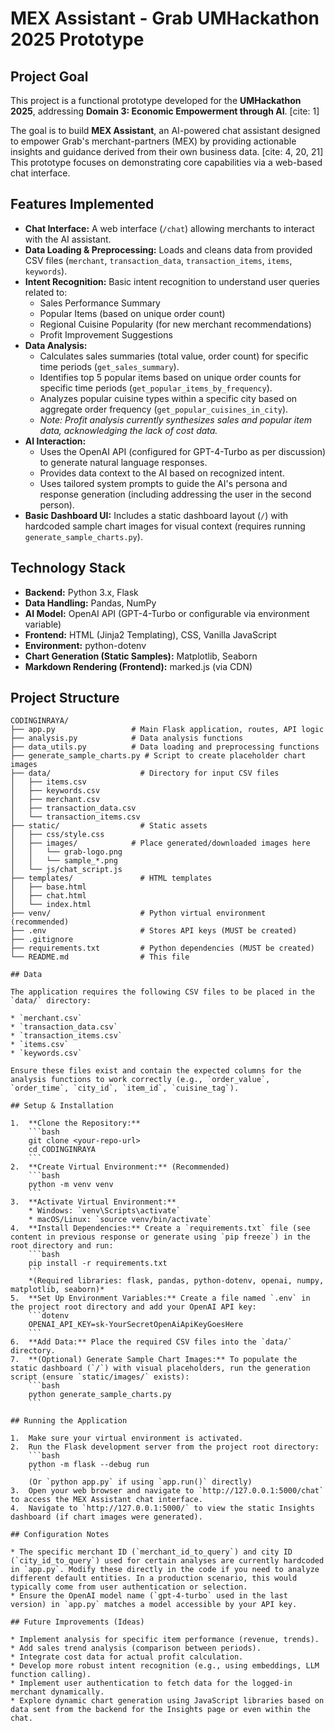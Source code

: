 # MEX Assistant - Grab UMHackathon 2025 Prototype

## Project Goal

This project is a functional prototype developed for the **UMHackathon 2025**, addressing **Domain 3: Economic Empowerment through AI**. [cite: 1]

The goal is to build **MEX Assistant**, an AI-powered chat assistant designed to empower Grab's merchant-partners (MEX) by providing actionable insights and guidance derived from their own business data. [cite: 4, 20, 21] This prototype focuses on demonstrating core capabilities via a web-based chat interface.

## Features Implemented

* **Chat Interface:** A web interface (`/chat`) allowing merchants to interact with the AI assistant.
* **Data Loading & Preprocessing:** Loads and cleans data from provided CSV files (`merchant`, `transaction_data`, `transaction_items`, `items`, `keywords`).
* **Intent Recognition:** Basic intent recognition to understand user queries related to:
    * Sales Performance Summary
    * Popular Items (based on unique order count)
    * Regional Cuisine Popularity (for new merchant recommendations)
    * Profit Improvement Suggestions
* **Data Analysis:**
    * Calculates sales summaries (total value, order count) for specific time periods (`get_sales_summary`).
    * Identifies top 5 popular items based on unique order counts for specific time periods (`get_popular_items_by_frequency`).
    * Analyzes popular cuisine types within a specific city based on aggregate order frequency (`get_popular_cuisines_in_city`).
    * *Note: Profit analysis currently synthesizes sales and popular item data, acknowledging the lack of cost data.*
* **AI Interaction:**
    * Uses the OpenAI API (configured for GPT-4-Turbo as per discussion) to generate natural language responses.
    * Provides data context to the AI based on recognized intent.
    * Uses tailored system prompts to guide the AI's persona and response generation (including addressing the user in the second person).
* **Basic Dashboard UI:** Includes a static dashboard layout (`/`) with hardcoded sample chart images for visual context (requires running `generate_sample_charts.py`).

## Technology Stack

* **Backend:** Python 3.x, Flask
* **Data Handling:** Pandas, NumPy
* **AI Model:** OpenAI API (GPT-4-Turbo or configurable via environment variable)
* **Frontend:** HTML (Jinja2 Templating), CSS, Vanilla JavaScript
* **Environment:** python-dotenv
* **Chart Generation (Static Samples):** Matplotlib, Seaborn
* **Markdown Rendering (Frontend):** marked.js (via CDN)

## Project Structure

```text
CODINGINRAYA/
├── app.py                 # Main Flask application, routes, API logic
├── analysis.py            # Data analysis functions
├── data_utils.py          # Data loading and preprocessing functions
├── generate_sample_charts.py # Script to create placeholder chart images
├── data/                    # Directory for input CSV files
│   ├── items.csv
│   ├── keywords.csv
│   ├── merchant.csv
│   ├── transaction_data.csv
│   └── transaction_items.csv
├── static/                  # Static assets
│   ├── css/style.css
│   ├── images/            # Place generated/downloaded images here
│   │   └── grab-logo.png
│   │   └── sample_*.png
│   └── js/chat_script.js
├── templates/               # HTML templates
│   ├── base.html
│   ├── chat.html
│   └── index.html
├── venv/                    # Python virtual environment (recommended)
├── .env                     # Stores API keys (MUST be created)
├── .gitignore
├── requirements.txt         # Python dependencies (MUST be created)
└── README.md                # This file

## Data

The application requires the following CSV files to be placed in the `data/` directory:

* `merchant.csv`
* `transaction_data.csv`
* `transaction_items.csv`
* `items.csv`
* `keywords.csv`

Ensure these files exist and contain the expected columns for the analysis functions to work correctly (e.g., `order_value`, `order_time`, `city_id`, `item_id`, `cuisine_tag`).

## Setup & Installation

1.  **Clone the Repository:**
    ```bash
    git clone <your-repo-url>
    cd CODINGINRAYA
    ```
2.  **Create Virtual Environment:** (Recommended)
    ```bash
    python -m venv venv
    ```
3.  **Activate Virtual Environment:**
    * Windows: `venv\Scripts\activate`
    * macOS/Linux: `source venv/bin/activate`
4.  **Install Dependencies:** Create a `requirements.txt` file (see content in previous response or generate using `pip freeze`) in the root directory and run:
    ```bash
    pip install -r requirements.txt
    ```
    *(Required libraries: flask, pandas, python-dotenv, openai, numpy, matplotlib, seaborn)*
5.  **Set Up Environment Variables:** Create a file named `.env` in the project root directory and add your OpenAI API key:
    ```dotenv
    OPENAI_API_KEY=sk-YourSecretOpenAiApiKeyGoesHere
    ```
6.  **Add Data:** Place the required CSV files into the `data/` directory.
7.  **(Optional) Generate Sample Chart Images:** To populate the static dashboard (`/`) with visual placeholders, run the generation script (ensure `static/images/` exists):
    ```bash
    python generate_sample_charts.py
    ```

## Running the Application

1.  Make sure your virtual environment is activated.
2.  Run the Flask development server from the project root directory:
    ```bash
    python -m flask --debug run
    ```
    (Or `python app.py` if using `app.run()` directly)
3.  Open your web browser and navigate to `http://127.0.0.1:5000/chat` to access the MEX Assistant chat interface.
4.  Navigate to `http://127.0.0.1:5000/` to view the static Insights dashboard (if chart images were generated).

## Configuration Notes

* The specific merchant ID (`merchant_id_to_query`) and city ID (`city_id_to_query`) used for certain analyses are currently hardcoded in `app.py`. Modify these directly in the code if you need to analyze different default entities. In a production scenario, this would typically come from user authentication or selection.
* Ensure the OpenAI model name (`gpt-4-turbo` used in the last version) in `app.py` matches a model accessible by your API key.

## Future Improvements (Ideas)

* Implement analysis for specific item performance (revenue, trends).
* Add sales trend analysis (comparison between periods).
* Integrate cost data for actual profit calculation.
* Develop more robust intent recognition (e.g., using embeddings, LLM function calling).
* Implement user authentication to fetch data for the logged-in merchant dynamically.
* Explore dynamic chart generation using JavaScript libraries based on data sent from the backend for the Insights page or even within the chat.